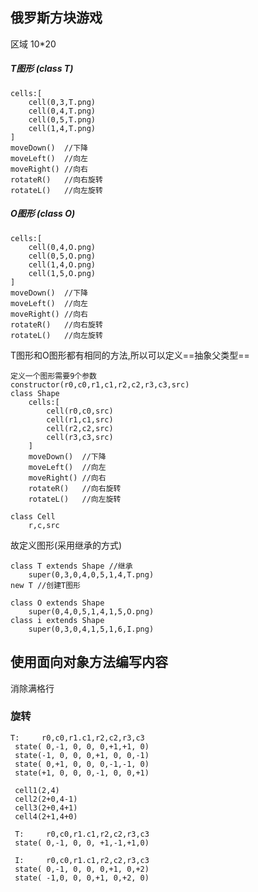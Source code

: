 ## 俄罗斯方块游戏

区域 10*20

##### T图形  (class T)

    cells:[
        cell(0,3,T.png)
        cell(0,4,T.png)
        cell(0,5,T.png)
        cell(1,4,T.png)
    ]
    moveDown()  //下降
    moveLeft()  //向左
    moveRight() //向右
    rotateR()   //向右旋转
    rotateL()   //向左旋转

##### O图形  (class O)

    cells:[
        cell(0,4,O.png)
        cell(0,5,O.png)
        cell(1,4,O.png)
        cell(1,5,O.png)
    ]
    moveDown()  //下降
    moveLeft()  //向左
    moveRight() //向右
    rotateR()   //向右旋转
    rotateL()   //向左旋转

T图形和O图形都有相同的方法,所以可以定义==抽象父类型==

    定义一个图形需要9个参数
    constructor(r0,c0,r1,c1,r2,c2,r3,c3,src)
    class Shape
        cells:[
            cell(r0,c0,src)
            cell(r1,c1,src)
            cell(r2,c2,src)
            cell(r3,c3,src)
        ]
        moveDown()  //下降
        moveLeft()  //向左
        moveRight() //向右
        rotateR()   //向右旋转
        rotateL()   //向左旋转
    
    class Cell
        r,c,src
    
        
故定义图形(采用继承的方式)

    class T extends Shape //继承
        super(0,3,0,4,0,5,1,4,T.png)
    new T //创建T图形
        
    class O extends Shape
        super(0,4,0,5,1,4,1,5,O.png)
    class i extends Shape
        super(0,3,0,4,1,5,1,6,I.png)
    


## 使用面向对象方法编写内容

消除满格行


### 旋转
    
    T:     r0,c0,r1.c1,r2,c2,r3,c3
     state( 0,-1, 0, 0, 0,+1,+1, 0)
     state(-1, 0, 0, 0,+1, 0, 0,-1)
     state( 0,+1, 0, 0, 0,-1,-1, 0)
     state(+1, 0, 0, 0,-1, 0, 0,+1)
     
     cell1(2,4)
     cell2(2+0,4-1)
     cell3(2+0,4+1)
     cell4(2+1,4+0)
    
     T:     r0,c0,r1.c1,r2,c2,r3,c3
     state( 0,-1, 0, 0, +1,-1,+1,0)
     
     I:     r0,c0,r1.c1,r2,c2,r3,c3
     state( 0,-1, 0, 0, 0,+1, 0,+2)
     state( -1,0, 0, 0,+1, 0,+2, 0)
